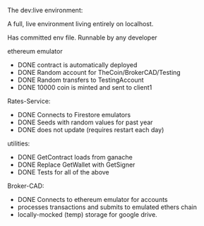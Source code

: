 The dev:live environment:

A full, live environment living entirely on localhost.

Has committed env file.  Runnable by any developer

ethereum emulator
 - DONE contract is automatically deployed
  - DONE Random account for TheCoin/BrokerCAD/Testing
  - DONE Random transfers to TestingAccount
 - DONE 10000 coin is minted and sent to client1

Rates-Service:
 - DONE Connects to Firestore emulators
 - DONE Seeds with random values for past year
 - DONE does not update (requires restart each day)

utilities:
 - DONE GetContract loads from ganache
 - DONE Replace GetWallet with GetSigner
 - DONE Tests for all of the above

Broker-CAD:
 - DONE Connects to ethereum emulator for accounts
 - processes transactions and submits to emulated ethers chain
 - locally-mocked (temp) storage for google drive.
